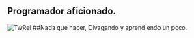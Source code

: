 ## Programador aficionado.
![TwRei](http://github-profile-summary-cards.vercel.app/api/cards/profile-details?username=TwRei&theme=dark)
##Nada que hacer, Divagando y aprendiendo un poco.


